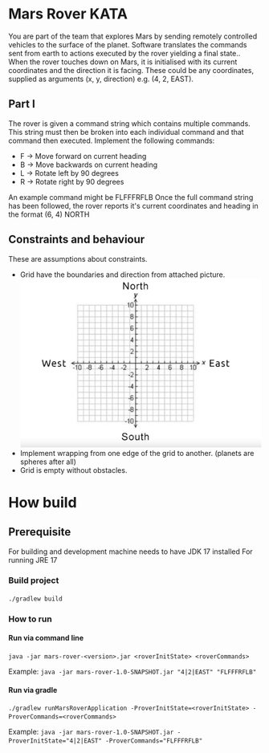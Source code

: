# Mars Rover KATA

You are part of the team that explores Mars by sending remotely 
controlled vehicles to the surface of the planet.
Software translates the commands sent from earth to actions executed by the rover yielding a final state..
When the rover touches down on Mars, it is initialised with its current coordinates and the direction it is facing.
These could be any coordinates, supplied as arguments (x, y, direction) e.g. (4, 2, EAST).

## Part I
The rover is given a command string which contains multiple commands. This string must then be broken into each individual command and that command then executed.
Implement the following commands:
- F -> Move forward on current heading
- B -> Move backwards on current heading
- L -> Rotate left by 90 degrees
- R -> Rotate right by 90 degrees

An example command might be FLFFFRFLB
Once the full command string has been followed, the rover reports it's current coordinates and
heading in the format (6, 4) NORTH


## Constraints and behaviour
These are assumptions about constraints.
- Grid have the boundaries and direction from attached picture. ![](layout-picture.png)
- Implement wrapping from one edge of the grid to another. (planets are spheres after all)
- Grid is empty without obstacles.

# How build 

## Prerequisite 

For building and development machine needs to have JDK 17 installed
For running JRE 17 

### Build project

``./gradlew build``

### How to run

#### Run via command line
``java -jar mars-rover-<version>.jar <roverInitState> <roverCommands>``

Example:
``java -jar mars-rover-1.0-SNAPSHOT.jar "4|2|EAST" "FLFFFRFLB"``

#### Run via gradle
``./gradlew runMarsRoverApplication -ProverInitState=<roverInitState> -ProverCommands=<roverCommands>``

Example:
``java -jar mars-rover-1.0-SNAPSHOT.jar -ProverInitState="4|2|EAST" -ProverCommands="FLFFFRFLB"``
